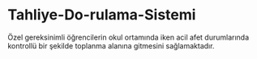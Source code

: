 # Tahliye-Do-rulama-Sistemi
Özel gereksinimli öğrencilerin okul ortamında iken acil afet durumlarında kontrollü bir şekilde toplanma alanına gitmesini sağlamaktadır.
